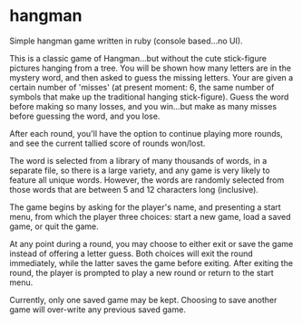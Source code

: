 # hangman
Simple hangman game written in ruby (console based...no UI).

This is a classic game of Hangman...but without the cute stick-figure pictures hanging from a tree.  You will be shown how many letters are in the mystery word, and then asked to guess the missing letters. Your are given a certain number of 'misses' (at present moment: 6, the same number of symbols that make up the traditional hanging stick-figure).  Guess the word before making so many losses, and you win...but make as many misses before guessing the word, and you lose.

After each round, you'll have the option to continue playing more rounds, and see the current tallied score of rounds won/lost.

The word is selected from a library of many thousands of words, in a separate file, so there is a large variety, and any game is very likely to feature all unique words.  However, the words are randomly selected from those words that are between 5 and 12 characters long (inclusive).

The game begins by asking for the player's name, and presenting a start menu, from which the player three choices: start a new game, load a saved game, or quit the game.

At any point during a round, you may choose to either exit or save the game instead of offering a letter guess.  Both choices will exit the round immediately, while the latter saves the game before exiting.  After exiting the round, the player is prompted to play a new round or return to the start menu.

Currently, only one saved game may be kept.  Choosing to save another game will over-write any previous saved game.
